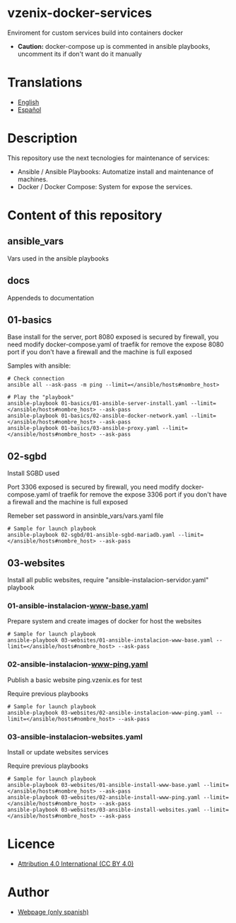 # vzenix-docker-services

Enviroment for custom services build into containers docker

* **Caution:** docker-compose up is commented in ansible playbooks, uncomment its if don't want do it manually

# Translations

* [English](https://github.com/vzenix/vzenix-docker-services/blob/main/README.md)
* [Español](https://github.com/vzenix/vzenix-docker-services/blob/main/README_ES.md)

# Description

This repository use the next tecnologies for maintenance of services:

* Ansible / Ansible Playbooks: Automatize install and maintenance of machines.
* Docker / Docker Compose: System for expose the services.

# Content of this repository

## ansible_vars

Vars used in the ansible playbooks

## docs

Appendeds to documentation

## 01-basics

Base install for the server, port 8080 exposed is secured by firewall, you need modify docker-compose.yaml of traefik for remove the expose 8080 port if you don't have a firewall and the machine is full exposed

Samples with ansible:

```
# Check connection
ansible all --ask-pass -m ping --limit=</ansible/hosts#nombre_host>

# Play the "playbook"
ansible-playbook 01-basics/01-ansible-server-install.yaml --limit=</ansible/hosts#nombre_host> --ask-pass
ansible-playbook 01-basics/02-ansible-docker-network.yaml --limit=</ansible/hosts#nombre_host> --ask-pass
ansible-playbook 01-basics/03-ansible-proxy.yaml --limit=</ansible/hosts#nombre_host> --ask-pass
```

## 02-sgbd

Install SGBD used

Port 3306 exposed is secured by firewall, you need modify docker-compose.yaml of traefik for remove the expose 3306 port if you don't have a firewall and the machine is full exposed

Remeber set password in ansinble_vars/vars.yaml file

```
# Sample for launch playbook
ansible-playbook 02-sgbd/01-ansible-sgbd-mariadb.yaml --limit=</ansible/hosts#nombre_host> --ask-pass
```

## 03-websites

Install all public websites, require "ansible-instalacion-servidor.yaml" playbook

### 01-ansible-instalacion-www-base.yaml

Prepare system and create images of docker for host the websites

```
# Sample for launch playbook
ansible-playbook 03-websites/01-ansible-instalacion-www-base.yaml --limit=</ansible/hosts#nombre_host> --ask-pass
```

### 02-ansible-instalacion-www-ping.yaml

Publish a basic website ping.vzenix.es for test

Require previous playbooks

```
# Sample for launch playbook
ansible-playbook 03-websites/02-ansible-instalacion-www-ping.yaml --limit=</ansible/hosts#nombre_host> --ask-pass
```

### 03-ansible-instalacion-websites.yaml

Install or update websites services

Require previous playbooks

```
# Sample for launch playbook
ansible-playbook 03-websites/01-ansible-install-www-base.yaml --limit=</ansible/hosts#nombre_host> --ask-pass
ansible-playbook 03-websites/02-ansible-install-www-ping.yaml --limit=</ansible/hosts#nombre_host> --ask-pass
ansible-playbook 03-websites/03-ansible-install-websites.yaml --limit=</ansible/hosts#nombre_host> --ask-pass
```

# Licence

* [Attribution 4.0 International (CC BY 4.0)](https://github.com/vzenix/vzenix-docker-services/blob/main/LICENCE.md)

# Author

* [Webpage (only spanish)](https://vzenix.es) 
